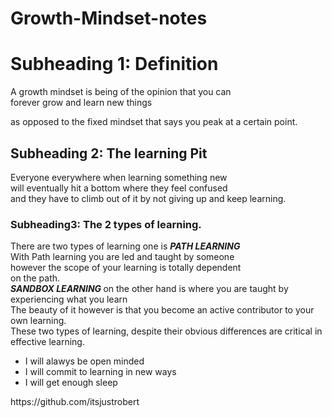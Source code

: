 # Growth-Mindset-notes

<h1> Subheading 1: Definition </h1>
<p> A growth mindset is being of the opinion that you can <br>
  forever grow and learn new things<p>
    as opposed to the fixed mindset that says you peak at a certain point.
  </p>
  <h2>
  Subheading 2: The learning Pit
  </h2>
  <p>
  Everyone everywhere when learning something new<br>
  will eventually hit a bottom where they feel confused<br>
  and they have to climb out of it by not giving up and keep learning.
  </p>
  <h3> Subheading3: The 2 types of learning.</h3>
  <p> There are two types of learning one is <strong><em>PATH LEARNING</em></strong><br>
  With Path learning you are led and taught by someone<br> however the scope of your learning is totally dependent <br> on the path.<br>
  <strong><em> SANDBOX LEARNING </em></strong> on the other hand is where you are taught by experiencing what you learn<br> The beauty of it however is that you become an active contributor to your own learning.<br> These two types of learning, despite their obvious differences are critical in effective learning.  
  </p>
  <ul>
  <li> I will alawys be open minded</li>
  <li> I will commit to learning in new ways</li>
  <li> I will get enough sleep </li>
</ul>
https://github.com/itsjustrobert

